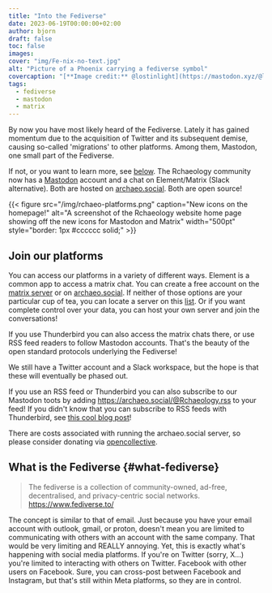 ```yaml
---
title: "Into the Fediverse"
date: 2023-06-19T00:00:00+02:00
author: bjorn
draft: false
toc: false
images:
cover: "img/Fe-nix-no-text.jpg"
alt: "Picture of a Phoenix carrying a fediverse symbol"
covercaption: "[**Image credit:** @lostinlight](https://mastodon.xyz/@lightone)"
tags:
  - fediverse
  - mastodon
  - matrix
---
```


By now you have most likely heard of the Fediverse. Lately it has gained
momentum
due to the acquisition of Twitter and its subsequent demise, causing
so-called 'migrations' to other platforms. Among them, Mastodon, one small
part of the Fediverse.

If not, or you want
to learn more, see [below](#what-fediverse). The Rchaeology community now
has a [Mastodon](https://archaeo.social/@Rchaeology) account and a chat on 
Element/Matrix (Slack alternative). Both are hosted on [archaeo.social](about.archaeo.social).
Both are open source!

{{< figure src="/img/rchaeo-platforms.png" caption="New icons on the homepage!" alt="A screenshot of the Rchaeology website home page showing off the new icons for Mastodon and Matrix" width="500pt" style="border: 1px #cccccc solid;" >}}

## Join our platforms

You can access our platforms in a variety of different ways.
Element is a common app to access a matrix chat. You can create a free
account on the [matrix server](https://app.element.io/#/register)
or on [archaeo.social](https://chat.archaeo.social/#/register). If neither of
those options are your particular cup of tea, you can locate a server on this
[list](https://joinmatrix.org/servers/). Or if you want complete control
over your data, you can host your own server and join the conversations!

If you use Thunderbird you can also access the matrix chats there, or
use RSS feed readers to follow Mastodon accounts. That's the beauty of
the open standard protocols underlying the Fediverse!


We still have a Twitter account and a Slack workspace, but the hope is that
these will eventually be phased out.


If you use an RSS feed or Thunderbird you can also subscribe to our Mastodon toots by
adding <https://archaeo.social/@Rchaeology.rss> to your feed! If you didn't know that
you can subscribe to RSS feeds with Thunderbird, see [this cool blog post](https://blog.thunderbird.net/2022/05/thunderbird-rss-feeds-guide-favorite-content-to-the-inbox/)!

There are costs associated with running the archaeo.social server,
so please consider donating via [opencollective](https://opencollective.com/archaeosocial).

## What is the Fediverse {#what-fediverse}

> The fediverse is a collection of community-owned, ad-free, decentralised, and privacy-centric social networks.
> <https://www.fediverse.to/>

The concept is similar to that of email. Just because you have your email
account with outlook, gmail, or proton, doesn't mean you are limited to
communicating with others with an account with the same company. That would be very
limiting and REALLY annoying. Yet, this is exactly what's happening with social
media platforms. If you're on Twitter (sorry, X...) you're limited to interacting
with others on Twitter. Facebook with other users on Facebook.
Sure, you can cross-post between Facebook and Instagram, but that's still within
Meta platforms, so they are in control.

